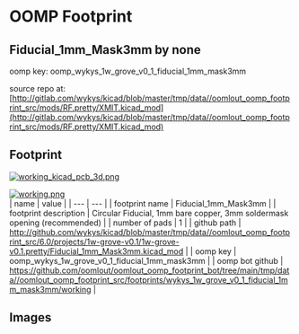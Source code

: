 # OOMP Footprint  
## Fiducial_1mm_Mask3mm  by none  
  
oomp key: oomp_wykys_1w_grove_v0_1_fiducial_1mm_mask3mm  
  
source repo at: [http://gitlab.com/wykys/kicad/blob/master/tmp/data//oomlout_oomp_footprint_src/mods/RF.pretty/XMIT.kicad_mod](http://gitlab.com/wykys/kicad/blob/master/tmp/data//oomlout_oomp_footprint_src/mods/RF.pretty/XMIT.kicad_mod)  
## Footprint  
  
[![working_kicad_pcb_3d.png](working_kicad_pcb_3d_600.png)](working_kicad_pcb_3d.png)  
  
[![working.png](working_600.png)](working.png)  
| name | value | 
| --- | --- | 
| footprint name | Fiducial_1mm_Mask3mm | 
| footprint description | Circular Fiducial, 1mm bare copper, 3mm soldermask opening (recommended) | 
| number of pads | 1 | 
| github path | http://github.com/wykys/kicad/blob/master/tmp/data//oomlout_oomp_footprint_src/6.0/projects/1w-grove-v0.1/1w-grove-v0.1.pretty/Fiducial_1mm_Mask3mm.kicad_mod | 
| oomp key | oomp_wykys_1w_grove_v0_1_fiducial_1mm_mask3mm | 
| oomp bot github | https://github.com/oomlout/oomlout_oomp_footprint_bot/tree/main/tmp/data//oomlout_oomp_footprint_src/footprints/wykys_1w_grove_v0_1_fiducial_1mm_mask3mm/working | 
## Images  

